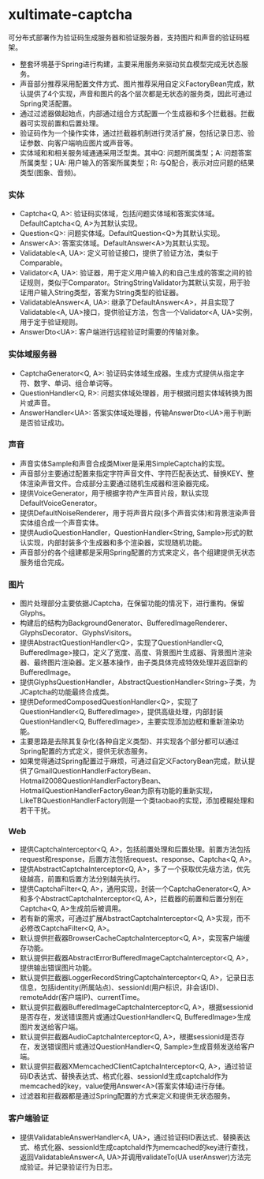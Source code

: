 # xultimate-captcha #

可分布式部署作为验证码生成服务器和验证服务器，支持图片和声音的验证码框架。

* 整套环境基于Spring进行构建，主要采用服务来驱动贫血模型完成无状态服务。
* 声音部分推荐采用配置文件方式、图片推荐采用自定义FactoryBean完成，默认提供了4个实现，声音和图片的各个层次都是无状态的服务类，因此可通过Spring灵活配置。
* 通过过滤器做起始点，内部通过组合方式配置一个生成器和多个拦截器。拦截器可实现前置和后置处理。
* 验证码作为一个操作实体，通过拦截器机制进行灵活扩展，包括记录日志、验证参数、向客户端响应图片或声音等。
* 实体域和和相关服务域通通采用泛型类。其中Q: 问题所属类型；A: 问题答案所属类型；UA: 用户输入的答案所属类型；R: 与Q配合，表示对应问题的结果类型(图象、音频)。


### 实体 ###

* Captcha\<Q, A\>: 验证码实体域，包括问题实体域和答案实体域。DefaultCaptcha\<Q, A\>为其默认实现。
* Question\<Q\>: 问题实体域。DefaultQuestion\<Q\>为其默认实现。
* Answer\<A\>: 答案实体域。DefaultAnswer\<A\>为其默认实现。
* Validatable\<A, UA\>: 定义可验证接口，提供了验证方法，类似于Comparable。
* Validator\<A, UA\>: 验证器，用于定义用户输入的和自己生成的答案之间的验证规则，类似于Comparator。StringStringValidator为其默认实现，用于验证用户输入String类型，答案为String类型的验证器。
* ValidatableAnswer\<A, UA\>: 继承了DefaultAnswer\<A\>，并且实现了Validatable\<A, UA\>接口，提供验证方法，包含一个Validator\<A, UA\>实例，用于定于验证规则。
* AnswerDto\<UA\>: 客户端进行远程验证时需要的传输对象。


### 实体域服务器 ###

* CaptchaGenerator\<Q, A\>: 验证码实体域生成器。生成方式提供从指定字符、数字、单词、组合单词等。
* QuestionHandler\<Q, R\>: 问题实体域处理器，用于根据问题实体域转换为图片或声音。
* AnswerHandler\<UA\>: 答案实体域处理器，传输AnswerDto\<UA\>用于判断是否验证成功。


### 声音 ###

* 声音实体Sample和声音合成类Mixer是采用SimpleCaptcha的实现。
* 声音部分主要通过配置来指定字符声音文件、字符匹配表达式、替换KEY、整体渲染声音文件。合成部分主要通过随机生成器和渲染器完成。
* 提供VoiceGenerator，用于根据字符产生声音片段，默认实现DefaultVoiceGenerator。
* 提供DefaultNoiseRenderer，用于将声音片段(多个声音实体)和背景渲染声音实体组合成一个声音实体。
* 提供AudioQuestionHandler，QuestionHandler\<String, Sample\>形式的默认实现，内部封装多个生成器和多个渲染器，实现随机功能。
* 声音部分的各个组建都是采用Spring配置的方式来定义，各个组建提供无状态服务组合完成。


### 图片 ###

* 图片处理部分主要依据JCaptcha，在保留功能的情况下，进行重构。保留Glyphs。
* 构建后的结构为BackgroundGenerator、BufferedImageRenderer、GlyphsDecorator、GlyphsVisitors。
* 提供AbstractQuestionHandler\<Q\>，实现了QuestionHandler\<Q, BufferedImage\>接口，定义了宽度、高度、背景图片生成器、背景图片渲染器、最终图片渲染器。定义基本操作，由子类具体完成特效处理并返回新的BufferedImage。
* 提供GlyphsQuestionHandler，AbstractQuestionHandler\<String\>子类，为JCaptcha的功能最终合成类。
* 提供DeformedComposedQuestionHandler\<Q\>，实现了QuestionHandler\<Q, BufferedImage\>，提供高级处理，内部封装QuestionHandler\<Q, BufferedImage\>，主要实现添加边框和重新渲染功能。
* 主要思路是去除其复杂化(各种自定义类型)、并实现各个部分都可以通过Spring配置的方式定义，提供无状态服务。
* 如果觉得通过Spring配置过于麻烦，可通过自定义FactoryBean完成，默认提供了GmailQuestionHandlerFactoryBean、Hotmail2008QuestionHandlerFactoryBean、HotmailQuestionHandlerFactoryBean为原有功能的重新实现，LikeTBQuestionHandlerFactory则是一个类taobao的实现，添加模糊处理和若干干扰。


### Web ###

* 提供CaptchaInterceptor\<Q, A\>，包括前置处理和后置处理。前置方法包括request和response，后置方法包括request、response、Captcha\<Q, A\>。
* 提供AbstractCaptchaInterceptor\<Q, A\>，多了一个获取优先级方法，优先级越高，前置和后置方法分别越先执行。
* 提供CaptchaFilter\<Q, A\>，通用实现，封装一个CaptchaGenerator\<Q, A\>和多个AbstractCaptchaInterceptor\<Q, A\>，拦截器的前置和后置分别在Captcha\<Q, A\>生成前后被调用。
* 若有新的需求，可通过扩展AbstractCaptchaInterceptor\<Q, A\>实现，而不必修改CaptchaFilter\<Q, A\>。
* 默认提供拦截器BrowserCacheCaptchaInterceptor\<Q, A\>，实现客户端缓存功能。
* 默认提供拦截器AbstractErrorBufferedImageCaptchaInterceptor\<Q, A\>，提供输出错误图片功能。
* 默认提供拦截器LoggerRecordStringCaptchaInterceptor\<Q, A\>，记录日志信息，包括identity(所属站点)、sessionId(用户标识，非会话ID)、remoteAddr(客户端IP)、currentTime。
* 默认提供拦截器BufferedImageCaptchaInterceptor\<Q, A\>，根据sessionid是否存在，发送错误图片或通过QuestionHandler\<Q, BufferedImage\>生成图片发送给客户端。
* 默认提供拦截器AudioCaptchaInterceptor\<Q, A\>，根据sessionid是否存在，发送错误图片或通过QuestionHandler\<Q, Sample\>生成音频发送给客户端。
* 默认提供拦截器XMemcachedClientCaptchaInterceptor\<Q, A\>，通过验证码ID表达式、替换表达式、格式化器、sessionId生成captchaId作为memcached的key，value使用Answer\<A\>(答案实体域)进行存储。
* 过滤器和拦截器都是通过Spring配置的方式来定义和提供无状态服务。


### 客户端验证 ###

* 提供ValidatableAnswerHandler\<A, UA\>，通过验证码ID表达式、替换表达式、格式化器、sessionId生成captchaId作为memcached的key进行查找，返回ValidatableAnswer\<A, UA\>并调用validateTo(UA userAnswer)方法完成验证。并记录验证行为日志。
